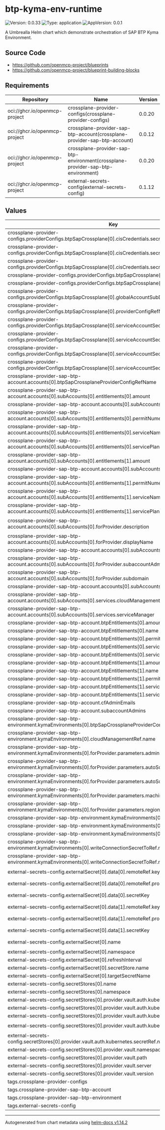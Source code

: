 

# btp-kyma-env-runtime

![Version: 0.0.33](https://img.shields.io/badge/Version-0.0.33-informational?style=flat-square) ![Type: application](https://img.shields.io/badge/Type-application-informational?style=flat-square) ![AppVersion: 0.0.1](https://img.shields.io/badge/AppVersion-0.0.1-informational?style=flat-square)

A Umbrealla Helm chart which demonstrate orchestration of SAP BTP Kyma Environment.

## Source Code

* <https://github.com/openmcp-project/blueprints>
* <https://github.com/openmcp-project/blueprint-building-blocks>

## Requirements

| Repository | Name | Version |
|------------|------|---------|
| oci://ghcr.io/openmcp-project | crossplane-provider-configs(crossplane-provider-configs) | 0.0.20 |
| oci://ghcr.io/openmcp-project | crossplane-provider-sap-btp-account(crossplane-provider-sap-btp-account) | 0.0.12 |
| oci://ghcr.io/openmcp-project | crossplane-provider-sap-btp-environment(crossplane-provider-sap-btp-environment) | 0.0.20 |
| oci://ghcr.io/openmcp-project | external-secrets-config(external-secrets-config) | 0.1.12 |

## Values

| Key | Type | Default | Description |
|-----|------|---------|-------------|
| crossplane-provider-configs.providerConfigs.btpSapCrossplane[0].cisCredentials.secretRef.key | string | `"btp-cis-provider-credentials"` |  |
| crossplane-provider-configs.providerConfigs.btpSapCrossplane[0].cisCredentials.secretRef.name | string | `"btp-account-mcp-blueprints"` |  |
| crossplane-provider-configs.providerConfigs.btpSapCrossplane[0].cisCredentials.secretRef.namespace | string | `"default"` |  |
| crossplane-provider-configs.providerConfigs.btpSapCrossplane[0].cisCredentials.source | string | `"Secret"` |  |
| crossplane-provider-configs.providerConfigs.btpSapCrossplane[0].cliServerUrl | string | `"https://cli.btp.cloud.sap"` |  |
| crossplane-provider-configs.providerConfigs.btpSapCrossplane[0].globalAccountSubDomain | string | `"exmpl"` |  |
| crossplane-provider-configs.providerConfigs.btpSapCrossplane[0].providerConfigRefName | string | `"btp-account-provider-config"` |  |
| crossplane-provider-configs.providerConfigs.btpSapCrossplane[0].serviceAccountSecret.secretRef.key | string | `"btp-service-account-provider-credentials"` |  |
| crossplane-provider-configs.providerConfigs.btpSapCrossplane[0].serviceAccountSecret.secretRef.name | string | `"btp-account-mcp-blueprints"` |  |
| crossplane-provider-configs.providerConfigs.btpSapCrossplane[0].serviceAccountSecret.secretRef.namespace | string | `"default"` |  |
| crossplane-provider-configs.providerConfigs.btpSapCrossplane[0].serviceAccountSecret.source | string | `"Secret"` |  |
| crossplane-provider-sap-btp-account.accounts[0].btpSapCrossplaneProviderConfigRefName | string | `"btp-account-provider-config"` |  |
| crossplane-provider-sap-btp-account.accounts[0].subAccounts[0].entitlements[0].amount | int | `1` |  |
| crossplane-provider-sap-btp-account.accounts[0].subAccounts[0].entitlements[0].name | string | `"kymaruntime-gcp"` |  |
| crossplane-provider-sap-btp-account.accounts[0].subAccounts[0].entitlements[0].permitNumericQuota | bool | `true` |  |
| crossplane-provider-sap-btp-account.accounts[0].subAccounts[0].entitlements[0].serviceName | string | `"kymaruntime"` |  |
| crossplane-provider-sap-btp-account.accounts[0].subAccounts[0].entitlements[0].servicePlanName | string | `"gcp"` |  |
| crossplane-provider-sap-btp-account.accounts[0].subAccounts[0].entitlements[1].amount | int | `1` |  |
| crossplane-provider-sap-btp-account.accounts[0].subAccounts[0].entitlements[1].name | string | `"cis-local"` |  |
| crossplane-provider-sap-btp-account.accounts[0].subAccounts[0].entitlements[1].permitNumericQuota | bool | `false` |  |
| crossplane-provider-sap-btp-account.accounts[0].subAccounts[0].entitlements[1].serviceName | string | `"cis"` |  |
| crossplane-provider-sap-btp-account.accounts[0].subAccounts[0].entitlements[1].servicePlanName | string | `"local"` |  |
| crossplane-provider-sap-btp-account.accounts[0].subAccounts[0].forProvider.description | string | `"Open Orchestrator Managed Control Plane Blueprint PoC"` |  |
| crossplane-provider-sap-btp-account.accounts[0].subAccounts[0].forProvider.displayName | string | `"exmpl dev eu01"` |  |
| crossplane-provider-sap-btp-account.accounts[0].subAccounts[0].forProvider.region | string | `"eu01"` |  |
| crossplane-provider-sap-btp-account.accounts[0].subAccounts[0].forProvider.subaccountAdmins | list | `[]` |  |
| crossplane-provider-sap-btp-account.accounts[0].subAccounts[0].forProvider.subdomain | string | `"exmpl-dev-eu01"` |  |
| crossplane-provider-sap-btp-account.accounts[0].subAccounts[0].name | string | `"subAccount1"` |  |
| crossplane-provider-sap-btp-account.accounts[0].subAccounts[0].services.cloudManagement | bool | `true` |  |
| crossplane-provider-sap-btp-account.accounts[0].subAccounts[0].services.serviceManager | bool | `true` |  |
| crossplane-provider-sap-btp-account.btpEntitlements[0].amount | int | `1` |  |
| crossplane-provider-sap-btp-account.btpEntitlements[0].name | string | `"kymaruntime-gcp"` |  |
| crossplane-provider-sap-btp-account.btpEntitlements[0].permitNumericQuota | bool | `true` |  |
| crossplane-provider-sap-btp-account.btpEntitlements[0].serviceName | string | `"kymaruntime"` |  |
| crossplane-provider-sap-btp-account.btpEntitlements[0].servicePlanName | string | `"gcp"` |  |
| crossplane-provider-sap-btp-account.btpEntitlements[1].amount | int | `1` |  |
| crossplane-provider-sap-btp-account.btpEntitlements[1].name | string | `"cis-local"` |  |
| crossplane-provider-sap-btp-account.btpEntitlements[1].permitNumericQuota | bool | `false` |  |
| crossplane-provider-sap-btp-account.btpEntitlements[1].serviceName | string | `"cis"` |  |
| crossplane-provider-sap-btp-account.btpEntitlements[1].servicePlanName | string | `"local"` |  |
| crossplane-provider-sap-btp-account.cfAdminEmails | list | `[]` |  |
| crossplane-provider-sap-btp-account.subaccountAdmins | list | `[]` |  |
| crossplane-provider-sap-btp-environment.kymaEnvironments[0].btpSapCrossplaneProviderConfigRefName | string | `"btp-account-provider-config"` |  |
| crossplane-provider-sap-btp-environment.kymaEnvironments[0].cloudManagementRef.name | string | `"dev-eu01"` |  |
| crossplane-provider-sap-btp-environment.kymaEnvironments[0].forProvider.parameters.administrators | list | `[]` |  |
| crossplane-provider-sap-btp-environment.kymaEnvironments[0].forProvider.parameters.autoScalerMax | int | `9` |  |
| crossplane-provider-sap-btp-environment.kymaEnvironments[0].forProvider.parameters.autoScalerMin | int | `6` |  |
| crossplane-provider-sap-btp-environment.kymaEnvironments[0].forProvider.parameters.machineType | string | `"n2-standard-48"` |  |
| crossplane-provider-sap-btp-environment.kymaEnvironments[0].forProvider.parameters.region | string | `"europe-west3"` |  |
| crossplane-provider-sap-btp-environment.kymaEnvironments[0].forProvider.planName | string | `"gcp"` |  |
| crossplane-provider-sap-btp-environment.kymaEnvironments[0].name | string | `"kyma-test"` |  |
| crossplane-provider-sap-btp-environment.kymaEnvironments[0].subaccountRef.name | string | `"dev-eu01"` |  |
| crossplane-provider-sap-btp-environment.kymaEnvironments[0].writeConnectionSecretToRef.name | string | `"kyma-kubeconfig-local"` |  |
| crossplane-provider-sap-btp-environment.kymaEnvironments[0].writeConnectionSecretToRef.namespace | string | `"default"` |  |
| external-secrets-config.externalSecret[0].data[0].remoteRef.key | string | `"btp-endpoint.example/btp-account"` |  |
| external-secrets-config.externalSecret[0].data[0].remoteRef.property | string | `"btp-cis-provider-credentials"` |  |
| external-secrets-config.externalSecret[0].data[0].secretKey | string | `"btp-cis-provider-credentials"` |  |
| external-secrets-config.externalSecret[0].data[1].remoteRef.key | string | `"btp-endpoint.example/btp-account"` |  |
| external-secrets-config.externalSecret[0].data[1].remoteRef.property | string | `"btp-service-account-provider-credentials"` |  |
| external-secrets-config.externalSecret[0].data[1].secretKey | string | `"btp-service-account-provider-credentials"` |  |
| external-secrets-config.externalSecret[0].name | string | `"btp-account-mcp-blueprints"` |  |
| external-secrets-config.externalSecret[0].namespace | string | `"default"` |  |
| external-secrets-config.externalSecret[0].refreshInterval | string | `"15m"` |  |
| external-secrets-config.externalSecret[0].secretStore.name | string | `"hashicorp-vault"` |  |
| external-secrets-config.externalSecret[0].targetSecretName | string | `"btp-account-credentials"` |  |
| external-secrets-config.secretStores[0].name | string | `"hashicorp-vault"` |  |
| external-secrets-config.secretStores[0].namespace | string | `"default"` |  |
| external-secrets-config.secretStores[0].provider.vault.auth.kubernetes.mountPath | string | `"k8s-openmcp-blueprints"` |  |
| external-secrets-config.secretStores[0].provider.vault.auth.kubernetes.role | string | `"k8s-openmcp-role"` |  |
| external-secrets-config.secretStores[0].provider.vault.auth.kubernetes.secretRef.key | string | `"token"` |  |
| external-secrets-config.secretStores[0].provider.vault.auth.kubernetes.secretRef.name | string | `"vault-tokenreview-service-account"` |  |
| external-secrets-config.secretStores[0].provider.vault.auth.kubernetes.secretRef.namespace | string | `"default"` |  |
| external-secrets-config.secretStores[0].provider.vault.namespace | string | `"openmcp/blueprints"` |  |
| external-secrets-config.secretStores[0].provider.vault.path | string | `"mcps"` |  |
| external-secrets-config.secretStores[0].provider.vault.server | string | `"https://vault.example/"` |  |
| external-secrets-config.secretStores[0].provider.vault.version | string | `"v2"` |  |
| tags.crossplane-provider-configs | bool | `true` |  |
| tags.crossplane-provider-sap-btp-account | bool | `true` |  |
| tags.crossplane-provider-sap-btp-environment | bool | `true` |  |
| tags.external-secrets-config | bool | `true` |  |

----------------------------------------------
Autogenerated from chart metadata using [helm-docs v1.14.2](https://github.com/norwoodj/helm-docs/releases/v1.14.2)